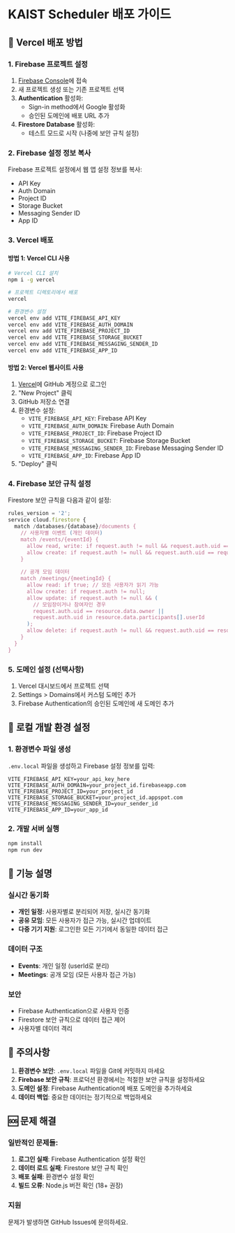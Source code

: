 # KAIST Scheduler 배포 가이드

## 🚀 Vercel 배포 방법

### 1. Firebase 프로젝트 설정

1. [Firebase Console](https://console.firebase.google.com/)에 접속
2. 새 프로젝트 생성 또는 기존 프로젝트 선택
3. **Authentication** 활성화:
   - Sign-in method에서 Google 활성화
   - 승인된 도메인에 배포 URL 추가
4. **Firestore Database** 활성화:
   - 테스트 모드로 시작 (나중에 보안 규칙 설정)

### 2. Firebase 설정 정보 복사

Firebase 프로젝트 설정에서 웹 앱 설정 정보를 복사:
- API Key
- Auth Domain
- Project ID
- Storage Bucket
- Messaging Sender ID
- App ID

### 3. Vercel 배포

#### 방법 1: Vercel CLI 사용
```bash
# Vercel CLI 설치
npm i -g vercel

# 프로젝트 디렉토리에서 배포
vercel

# 환경변수 설정
vercel env add VITE_FIREBASE_API_KEY
vercel env add VITE_FIREBASE_AUTH_DOMAIN
vercel env add VITE_FIREBASE_PROJECT_ID
vercel env add VITE_FIREBASE_STORAGE_BUCKET
vercel env add VITE_FIREBASE_MESSAGING_SENDER_ID
vercel env add VITE_FIREBASE_APP_ID
```

#### 방법 2: Vercel 웹사이트 사용
1. [Vercel](https://vercel.com)에 GitHub 계정으로 로그인
2. "New Project" 클릭
3. GitHub 저장소 연결
4. 환경변수 설정:
   - `VITE_FIREBASE_API_KEY`: Firebase API Key
   - `VITE_FIREBASE_AUTH_DOMAIN`: Firebase Auth Domain
   - `VITE_FIREBASE_PROJECT_ID`: Firebase Project ID
   - `VITE_FIREBASE_STORAGE_BUCKET`: Firebase Storage Bucket
   - `VITE_FIREBASE_MESSAGING_SENDER_ID`: Firebase Messaging Sender ID
   - `VITE_FIREBASE_APP_ID`: Firebase App ID
5. "Deploy" 클릭

### 4. Firebase 보안 규칙 설정

Firestore 보안 규칙을 다음과 같이 설정:

```javascript
rules_version = '2';
service cloud.firestore {
  match /databases/{database}/documents {
    // 사용자별 이벤트 (개인 데이터)
    match /events/{eventId} {
      allow read, write: if request.auth != null && request.auth.uid == resource.data.userId;
      allow create: if request.auth != null && request.auth.uid == request.resource.data.userId;
    }
    
    // 공개 모임 데이터
    match /meetings/{meetingId} {
      allow read: if true; // 모든 사용자가 읽기 가능
      allow create: if request.auth != null;
      allow update: if request.auth != null && (
        // 모임장이거나 참여자인 경우
        request.auth.uid == resource.data.owner ||
        request.auth.uid in resource.data.participants[].userId
      );
      allow delete: if request.auth != null && request.auth.uid == resource.data.owner;
    }
  }
}
```

### 5. 도메인 설정 (선택사항)

1. Vercel 대시보드에서 프로젝트 선택
2. Settings > Domains에서 커스텀 도메인 추가
3. Firebase Authentication의 승인된 도메인에 새 도메인 추가

## 🔧 로컬 개발 환경 설정

### 1. 환경변수 파일 생성
`.env.local` 파일을 생성하고 Firebase 설정 정보를 입력:

```env
VITE_FIREBASE_API_KEY=your_api_key_here
VITE_FIREBASE_AUTH_DOMAIN=your_project_id.firebaseapp.com
VITE_FIREBASE_PROJECT_ID=your_project_id
VITE_FIREBASE_STORAGE_BUCKET=your_project_id.appspot.com
VITE_FIREBASE_MESSAGING_SENDER_ID=your_sender_id
VITE_FIREBASE_APP_ID=your_app_id
```

### 2. 개발 서버 실행
```bash
npm install
npm run dev
```

## 📱 기능 설명

### 실시간 동기화
- **개인 일정**: 사용자별로 분리되어 저장, 실시간 동기화
- **공유 모임**: 모든 사용자가 접근 가능, 실시간 업데이트
- **다중 기기 지원**: 로그인한 모든 기기에서 동일한 데이터 접근

### 데이터 구조
- **Events**: 개인 일정 (userId로 분리)
- **Meetings**: 공개 모임 (모든 사용자 접근 가능)

### 보안
- Firebase Authentication으로 사용자 인증
- Firestore 보안 규칙으로 데이터 접근 제어
- 사용자별 데이터 격리

## 🚨 주의사항

1. **환경변수 보안**: `.env.local` 파일을 Git에 커밋하지 마세요
2. **Firebase 보안 규칙**: 프로덕션 환경에서는 적절한 보안 규칙을 설정하세요
3. **도메인 설정**: Firebase Authentication에 배포 도메인을 추가하세요
4. **데이터 백업**: 중요한 데이터는 정기적으로 백업하세요

## 🆘 문제 해결

### 일반적인 문제들:

1. **로그인 실패**: Firebase Authentication 설정 확인
2. **데이터 로드 실패**: Firestore 보안 규칙 확인
3. **배포 실패**: 환경변수 설정 확인
4. **빌드 오류**: Node.js 버전 확인 (18+ 권장)

### 지원
문제가 발생하면 GitHub Issues에 문의하세요.


